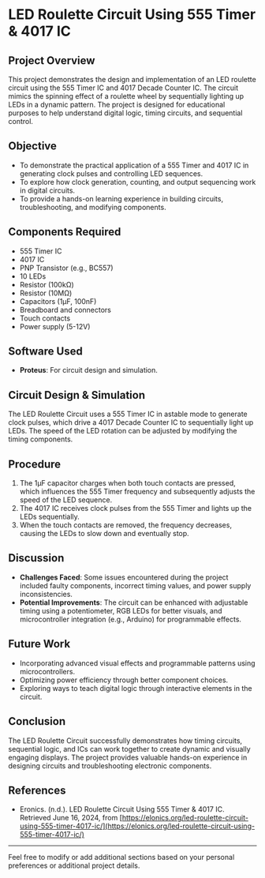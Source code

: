 # LED Roulette Circuit Using 555 Timer & 4017 IC

## Project Overview
This project demonstrates the design and implementation of an LED roulette circuit using the 555 Timer IC and 4017 Decade Counter IC. The circuit mimics the spinning effect of a roulette wheel by sequentially lighting up LEDs in a dynamic pattern. The project is designed for educational purposes to help understand digital logic, timing circuits, and sequential control.

## Objective
- To demonstrate the practical application of a 555 Timer and 4017 IC in generating clock pulses and controlling LED sequences.
- To explore how clock generation, counting, and output sequencing work in digital circuits.
- To provide a hands-on learning experience in building circuits, troubleshooting, and modifying components.

## Components Required
- 555 Timer IC
- 4017 IC
- PNP Transistor (e.g., BC557)
- 10 LEDs
- Resistor (100kΩ)
- Resistor (10MΩ)
- Capacitors (1µF, 100nF)
- Breadboard and connectors
- Touch contacts
- Power supply (5-12V)

## Software Used
- **Proteus**: For circuit design and simulation.

## Circuit Design & Simulation
The LED Roulette Circuit uses a 555 Timer IC in astable mode to generate clock pulses, which drive a 4017 Decade Counter IC to sequentially light up LEDs. The speed of the LED rotation can be adjusted by modifying the timing components.

## Procedure
1. The 1µF capacitor charges when both touch contacts are pressed, which influences the 555 Timer frequency and subsequently adjusts the speed of the LED sequence.
2. The 4017 IC receives clock pulses from the 555 Timer and lights up the LEDs sequentially.
3. When the touch contacts are removed, the frequency decreases, causing the LEDs to slow down and eventually stop.

## Discussion
- **Challenges Faced**: Some issues encountered during the project included faulty components, incorrect timing values, and power supply inconsistencies.
- **Potential Improvements**: The circuit can be enhanced with adjustable timing using a potentiometer, RGB LEDs for better visuals, and microcontroller integration (e.g., Arduino) for programmable effects.

## Future Work
- Incorporating advanced visual effects and programmable patterns using microcontrollers.
- Optimizing power efficiency through better component choices.
- Exploring ways to teach digital logic through interactive elements in the circuit.

## Conclusion
The LED Roulette Circuit successfully demonstrates how timing circuits, sequential logic, and ICs can work together to create dynamic and visually engaging displays. The project provides valuable hands-on experience in designing circuits and troubleshooting electronic components.

## References
- Eronics. (n.d.). LED Roulette Circuit Using 555 Timer & 4017 IC. Retrieved June 16, 2024, from [https://elonics.org/led-roulette-circuit-using-555-timer-4017-ic/](https://elonics.org/led-roulette-circuit-using-555-timer-4017-ic/)

---

Feel free to modify or add additional sections based on your personal preferences or additional project details.
